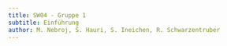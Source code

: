 ```yaml
---
title: SW04 - Gruppe 1
subtitle: Einführung
author: M. Nebroj, S. Hauri, S. Ineichen, R. Schwarzentruber
---
```

